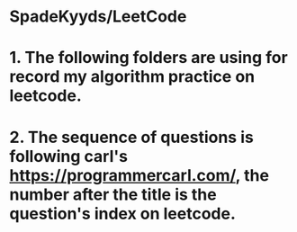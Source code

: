 # SpadeKyyds/LeetCode
# 
# 1. The following folders are using for record my algorithm practice on leetcode.
# 2. The sequence of questions is following carl's https://programmercarl.com/, the number after the title is the question's index on leetcode. 